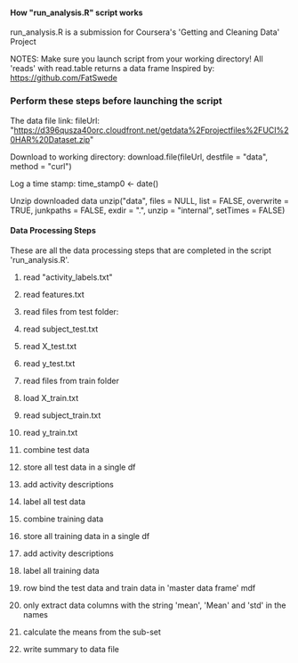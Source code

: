 #### How "run_analysis.R" script works
run_analysis.R is a submission for Coursera's 'Getting and Cleaning Data' Project

NOTES:
	Make sure you launch script from your working directory!
	All 'reads' with read.table returns a data frame
    Inspired by: https://github.com/FatSwede

### Perform these steps before launching the script
The data file link:
fileUrl: "https://d396qusza40orc.cloudfront.net/getdata%2Fprojectfiles%2FUCI%20HAR%20Dataset.zip"

Download to working directory:
download.file(fileUrl, destfile = "data", method = "curl")

Log a time stamp:
time_stamp0 <- date()

Unzip downloaded data
unzip("data", files = NULL, list = FALSE, overwrite = TRUE,
       junkpaths = FALSE, exdir = ".", unzip = "internal",
       setTimes = FALSE)

#### Data Processing Steps
These are all the data processing steps that are completed in the script 'run_analysis.R'.

  1. read "activity_labels.txt"

  2. read features.txt
  
  3. read files from test folder:
  
  4. read subject_test.txt
  
  5. read X_test.txt
  
  6. read y_test.txt
  
  7. read files from train folder
  
  8. load X_train.txt
  
  9. read subject_train.txt
  
  10. read y_train.txt
  
  11. combine test data
  
  12. store all test data in a single df
  
  13. add activity descriptions
  
  14. label all test data
  
  15. combine training data
  
  16. store all training data in a single df
  
  17. add activity descriptions
  
  18. label all training data
  
  19. row bind the test data and train data in 'master data frame' mdf
  
  20. only extract data columns with the string 'mean', 'Mean' and 'std' in the names
  
  21. calculate the means from the sub-set
  
  22. write summary to data file